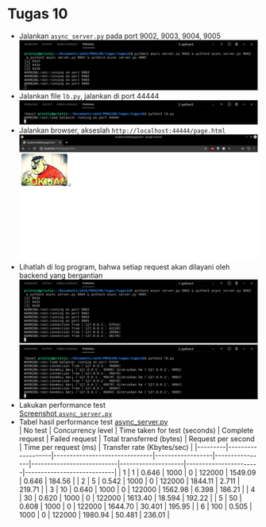 # Tugas 10

- Jalankan `async_server.py` pada port 9002, 9003, 9004, 9005  
![2](screenshot/2.png)  
- Jalankan file `lb.py`, jalankan di port 44444  
![3](screenshot/3.png)  
- Jalankan browser, akseslah `http://localhost:44444/page.html`  
![4](screenshot/4.png)  
- Lihatlah di log program, bahwa setiap request akan dilayani oleh backend yang bergantian  
![5_1](screenshot/5_1.png)  
![5_2](screenshot/5_2.png)  
- Lakukan performance test  
  [Screenshot `async_server.py`](https://htmlpreview.github.io/?https://github.com/pizzaismyname/PROGJAR_051117400000112/blob/master/tugas10/screenshot/async_server.html)  
- Tabel hasil performance test [async_server.py](../tugas10/async_server.py)  
    | No test | Concurrency level | Time taken for test (seconds) | Complete request | Failed request | Total transferred (bytes) | Request per second | Time per request (ms) | Transfer rate (Kbytes/sec) |
    |---------|-------------------|-------------------------------|------------------|----------------|---------------------------|--------------------|-----------------------|----------------------------|
    | 1       | 1                 | 0.646                         | 1000             | 0              | 122000                    | 1549.09            | 0.646                 | 184.56                     |
    | 2       | 5                 | 0.542                         | 1000             | 0              | 122000                    | 1844.11            | 2.711                 | 219.71                     |
    | 3       | 10                | 0.640                         | 1000             | 0              | 122000                    | 1562.98            | 6.398                 | 186.21                     |
    | 4       | 30                | 0.620                         | 1000             | 0              | 122000                    | 1613.40            | 18.594                | 192.22                     |
    | 5       | 50                | 0.608                         | 1000             | 0              | 122000                    | 1644.70            | 30.401                | 195.95                     |
    | 6       | 100               | 0.505                         | 1000             | 0              | 122000                    | 1980.94            | 50.481                | 236.01                     |
